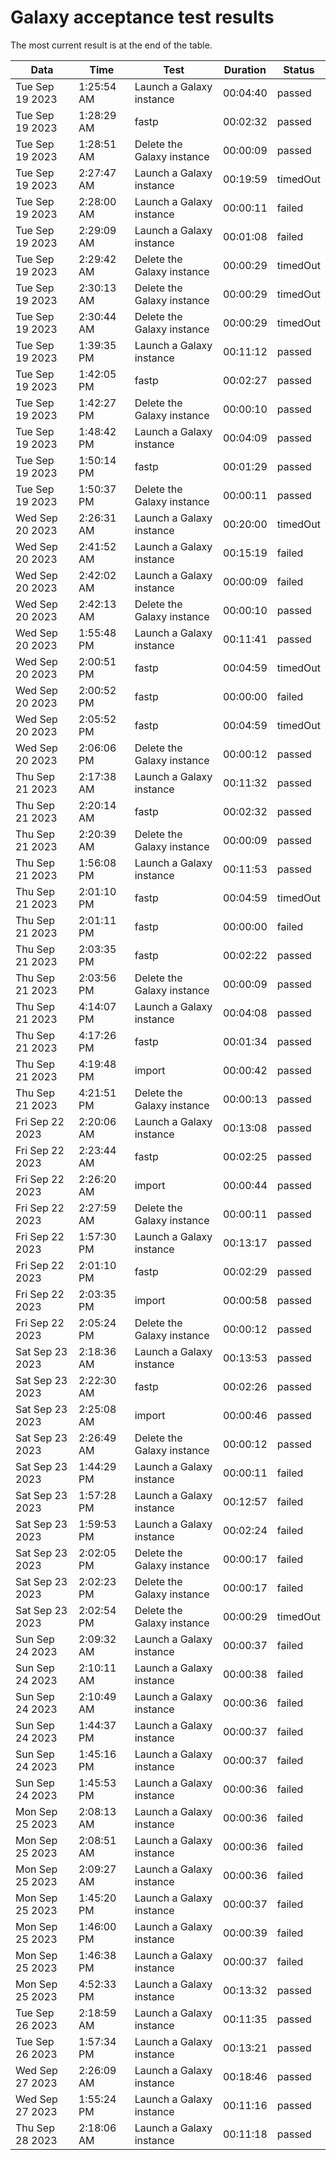 # Galaxy acceptance test results

The most current result is at the end of the table.

| Data | Time | Test | Duration | Status |
|------|------|------|---------|--------|
| Tue Sep 19 2023 | 1:25:54 AM | Launch a Galaxy instance | 00:04:40 | passed |
| Tue Sep 19 2023 | 1:28:29 AM | fastp | 00:02:32 | passed |
| Tue Sep 19 2023 | 1:28:51 AM | Delete the Galaxy instance | 00:00:09 | passed |
| Tue Sep 19 2023 | 2:27:47 AM | Launch a Galaxy instance | 00:19:59 | timedOut |
| Tue Sep 19 2023 | 2:28:00 AM | Launch a Galaxy instance | 00:00:11 | failed |
| Tue Sep 19 2023 | 2:29:09 AM | Launch a Galaxy instance | 00:01:08 | failed |
| Tue Sep 19 2023 | 2:29:42 AM | Delete the Galaxy instance | 00:00:29 | timedOut |
| Tue Sep 19 2023 | 2:30:13 AM | Delete the Galaxy instance | 00:00:29 | timedOut |
| Tue Sep 19 2023 | 2:30:44 AM | Delete the Galaxy instance | 00:00:29 | timedOut |
| Tue Sep 19 2023 | 1:39:35 PM | Launch a Galaxy instance | 00:11:12 | passed |
| Tue Sep 19 2023 | 1:42:05 PM | fastp | 00:02:27 | passed |
| Tue Sep 19 2023 | 1:42:27 PM | Delete the Galaxy instance | 00:00:10 | passed |
| Tue Sep 19 2023 | 1:48:42 PM | Launch a Galaxy instance | 00:04:09 | passed |
| Tue Sep 19 2023 | 1:50:14 PM | fastp | 00:01:29 | passed |
| Tue Sep 19 2023 | 1:50:37 PM | Delete the Galaxy instance | 00:00:11 | passed |
| Wed Sep 20 2023 | 2:26:31 AM | Launch a Galaxy instance | 00:20:00 | timedOut |
| Wed Sep 20 2023 | 2:41:52 AM | Launch a Galaxy instance | 00:15:19 | failed |
| Wed Sep 20 2023 | 2:42:02 AM | Launch a Galaxy instance | 00:00:09 | failed |
| Wed Sep 20 2023 | 2:42:13 AM | Delete the Galaxy instance | 00:00:10 | passed |
| Wed Sep 20 2023 | 1:55:48 PM | Launch a Galaxy instance | 00:11:41 | passed |
| Wed Sep 20 2023 | 2:00:51 PM | fastp | 00:04:59 | timedOut |
| Wed Sep 20 2023 | 2:00:52 PM | fastp | 00:00:00 | failed |
| Wed Sep 20 2023 | 2:05:52 PM | fastp | 00:04:59 | timedOut |
| Wed Sep 20 2023 | 2:06:06 PM | Delete the Galaxy instance | 00:00:12 | passed |
| Thu Sep 21 2023 | 2:17:38 AM | Launch a Galaxy instance | 00:11:32 | passed |
| Thu Sep 21 2023 | 2:20:14 AM | fastp | 00:02:32 | passed |
| Thu Sep 21 2023 | 2:20:39 AM | Delete the Galaxy instance | 00:00:09 | passed |
| Thu Sep 21 2023 | 1:56:08 PM | Launch a Galaxy instance | 00:11:53 | passed |
| Thu Sep 21 2023 | 2:01:10 PM | fastp | 00:04:59 | timedOut |
| Thu Sep 21 2023 | 2:01:11 PM | fastp | 00:00:00 | failed |
| Thu Sep 21 2023 | 2:03:35 PM | fastp | 00:02:22 | passed |
| Thu Sep 21 2023 | 2:03:56 PM | Delete the Galaxy instance | 00:00:09 | passed |
| Thu Sep 21 2023 | 4:14:07 PM | Launch a Galaxy instance | 00:04:08 | passed |
| Thu Sep 21 2023 | 4:17:26 PM | fastp | 00:01:34 | passed |
| Thu Sep 21 2023 | 4:19:48 PM | import | 00:00:42 | passed |
| Thu Sep 21 2023 | 4:21:51 PM | Delete the Galaxy instance | 00:00:13 | passed |
| Fri Sep 22 2023 | 2:20:06 AM | Launch a Galaxy instance | 00:13:08 | passed |
| Fri Sep 22 2023 | 2:23:44 AM | fastp | 00:02:25 | passed |
| Fri Sep 22 2023 | 2:26:20 AM | import | 00:00:44 | passed |
| Fri Sep 22 2023 | 2:27:59 AM | Delete the Galaxy instance | 00:00:11 | passed |
| Fri Sep 22 2023 | 1:57:30 PM | Launch a Galaxy instance | 00:13:17 | passed |
| Fri Sep 22 2023 | 2:01:10 PM | fastp | 00:02:29 | passed |
| Fri Sep 22 2023 | 2:03:35 PM | import | 00:00:58 | passed |
| Fri Sep 22 2023 | 2:05:24 PM | Delete the Galaxy instance | 00:00:12 | passed |
| Sat Sep 23 2023 | 2:18:36 AM | Launch a Galaxy instance | 00:13:53 | passed |
| Sat Sep 23 2023 | 2:22:30 AM | fastp | 00:02:26 | passed |
| Sat Sep 23 2023 | 2:25:08 AM | import | 00:00:46 | passed |
| Sat Sep 23 2023 | 2:26:49 AM | Delete the Galaxy instance | 00:00:12 | passed |
| Sat Sep 23 2023 | 1:44:29 PM | Launch a Galaxy instance | 00:00:11 | failed |
| Sat Sep 23 2023 | 1:57:28 PM | Launch a Galaxy instance | 00:12:57 | failed |
| Sat Sep 23 2023 | 1:59:53 PM | Launch a Galaxy instance | 00:02:24 | failed |
| Sat Sep 23 2023 | 2:02:05 PM | Delete the Galaxy instance | 00:00:17 | failed |
| Sat Sep 23 2023 | 2:02:23 PM | Delete the Galaxy instance | 00:00:17 | failed |
| Sat Sep 23 2023 | 2:02:54 PM | Delete the Galaxy instance | 00:00:29 | timedOut |
| Sun Sep 24 2023 | 2:09:32 AM | Launch a Galaxy instance | 00:00:37 | failed |
| Sun Sep 24 2023 | 2:10:11 AM | Launch a Galaxy instance | 00:00:38 | failed |
| Sun Sep 24 2023 | 2:10:49 AM | Launch a Galaxy instance | 00:00:36 | failed |
| Sun Sep 24 2023 | 1:44:37 PM | Launch a Galaxy instance | 00:00:37 | failed |
| Sun Sep 24 2023 | 1:45:16 PM | Launch a Galaxy instance | 00:00:37 | failed |
| Sun Sep 24 2023 | 1:45:53 PM | Launch a Galaxy instance | 00:00:36 | failed |
| Mon Sep 25 2023 | 2:08:13 AM | Launch a Galaxy instance | 00:00:36 | failed |
| Mon Sep 25 2023 | 2:08:51 AM | Launch a Galaxy instance | 00:00:36 | failed |
| Mon Sep 25 2023 | 2:09:27 AM | Launch a Galaxy instance | 00:00:36 | failed |
| Mon Sep 25 2023 | 1:45:20 PM | Launch a Galaxy instance | 00:00:37 | failed |
| Mon Sep 25 2023 | 1:46:00 PM | Launch a Galaxy instance | 00:00:39 | failed |
| Mon Sep 25 2023 | 1:46:38 PM | Launch a Galaxy instance | 00:00:37 | failed |
| Mon Sep 25 2023 | 4:52:33 PM | Launch a Galaxy instance | 00:13:32 | passed |
| Tue Sep 26 2023 | 2:18:59 AM | Launch a Galaxy instance | 00:11:35 | passed |
| Tue Sep 26 2023 | 1:57:34 PM | Launch a Galaxy instance | 00:13:21 | passed |
| Wed Sep 27 2023 | 2:26:09 AM | Launch a Galaxy instance | 00:18:46 | passed |
| Wed Sep 27 2023 | 1:55:24 PM | Launch a Galaxy instance | 00:11:16 | passed |
| Thu Sep 28 2023 | 2:18:06 AM | Launch a Galaxy instance | 00:11:18 | passed |
